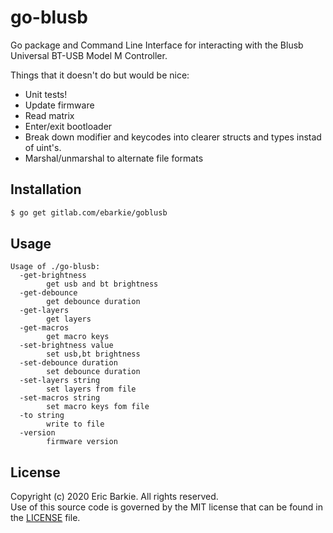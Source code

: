 # go-blusb

Go package and Command Line Interface for interacting with the Blusb Universal
BT-USB Model M Controller.

Things that it doesn't do but would be nice:

* Unit tests!
* Update firmware
* Read matrix
* Enter/exit bootloader
* Break down modifier and keycodes into clearer structs and types instad of
  uint's.
* Marshal/unmarshal to alternate file formats

## Installation

```sh
$ go get gitlab.com/ebarkie/goblusb
```

## Usage

```
Usage of ./go-blusb:
  -get-brightness
    	get usb and bt brightness
  -get-debounce
    	get debounce duration
  -get-layers
    	get layers
  -get-macros
    	get macro keys
  -set-brightness value
    	set usb,bt brightness
  -set-debounce duration
    	set debounce duration
  -set-layers string
    	set layers from file
  -set-macros string
    	set macro keys fom file
  -to string
    	write to file
  -version
    	firmware version
```

## License

Copyright (c) 2020 Eric Barkie. All rights reserved.  
Use of this source code is governed by the MIT license
that can be found in the [LICENSE](LICENSE) file.
